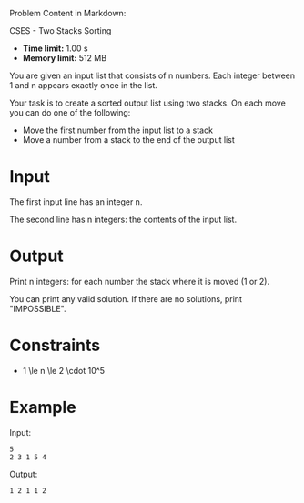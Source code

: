 Problem Content in Markdown:


CSES \- Two Stacks Sorting




* **Time limit:** 1\.00 s
* **Memory limit:** 512 MB




You are given an input list that consists of n numbers. Each integer between 1 and n appears exactly once in the list.


Your task is to create a sorted output list using two stacks. On each move you can do one of the following:


* Move the first number from the input list to a stack
* Move a number from a stack to the end of the output list


Input
=====


The first input line has an integer n.


The second line has n integers: the contents of the input list.


Output
======


Print n integers: for each number the stack where it is moved (1 or 2).


You can print any valid solution. If there are no solutions, print "IMPOSSIBLE".


Constraints
===========


* 1 \\le n \\le 2 \\cdot 10^5


Example
=======


Input:



```
5
2 3 1 5 4

```

Output:



```
1 2 1 1 2

```
 
